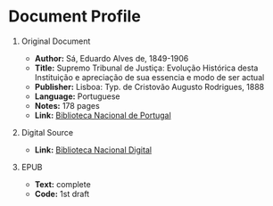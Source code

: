 # Document Profile

1. Original Document
    - **Author:** Sá, Eduardo Alves de, 1849-1906
    - **Title:** Supremo Tribunal de Justiça: Evolução Histórica desta Instituição e apreciação de sua essencia e modo de ser actual
    - **Publisher:** Lisboa: Typ. de Cristovão Augusto Rodrigues, 1888
    - **Language:** Portuguese
    - **Notes:** 178 pages
    - **Link:** [Biblioteca Nacional de Portugal](http://catalogo.bnportugal.pt/ipac20/ipac.jsp?session=161GL0V262998.262015&profile=bn&source=~!bnp&view=subscriptionsummary&uri=full=3100024~!486554~!2&ri=10&aspect=subtab98&menu=tab20&ipp=20&spp=20&staffonly=&term=supremo+tribunal&index=.GW&uindex=&aspect=subtab98&menu=search&ri=10&limitbox_2=BBND01+=+BND)

2. Digital Source
    - **Link:** [Biblioteca Nacional Digital](https://purl.pt/841)

3. EPUB
    - **Text:** complete
    - **Code:** 1st draft
